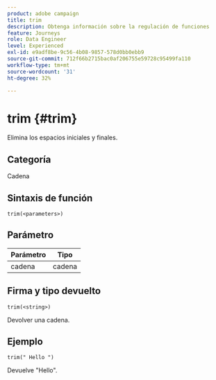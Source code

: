 ```yaml
---
product: adobe campaign
title: trim
description: Obtenga información sobre la regulación de funciones
feature: Journeys
role: Data Engineer
level: Experienced
exl-id: e9adf8be-9c56-4b08-9857-578d0bb0ebb9
source-git-commit: 712f66b2715bac0af206755e59728c95499fa110
workflow-type: tm+mt
source-wordcount: '31'
ht-degree: 32%

---
```


# trim {#trim}

Elimina los espacios iniciales y finales.

## Categoría

Cadena

## Sintaxis de función

`trim(<parameters>)`

## Parámetro

| Parámetro | Tipo |
|-----------|------------------|
| cadena | cadena |

## Firma y tipo devuelto

`trim(<string>)`

Devolver una cadena.

## Ejemplo

`trim(" Hello ")`

Devuelve &quot;Hello&quot;.
